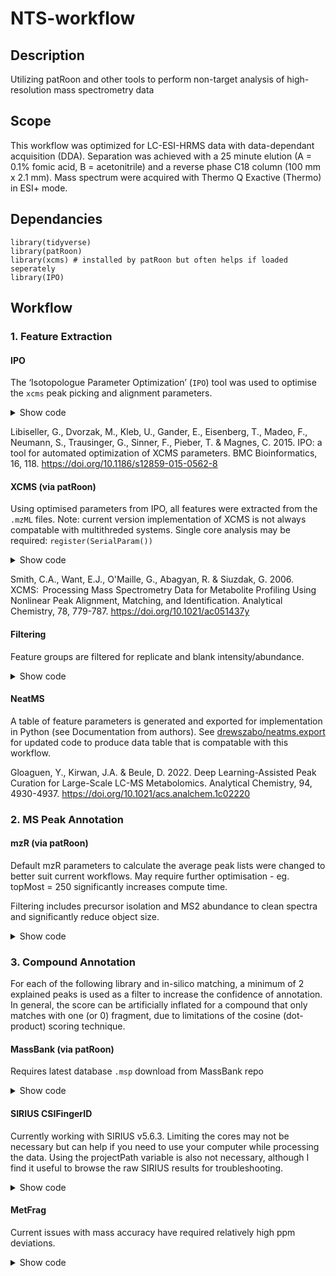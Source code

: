 # NTS-workflow

## Description
Utilizing patRoon and other tools to perform non-target analysis of high-resolution mass spectrometry data

## Scope

This workflow was optimized for LC-ESI-HRMS data with data-dependant acquisition (DDA). Separation was achieved with a 25 minute elution (A = 0.1% fomic acid, B = acetonitrile) and a reverse phase C18 column (100 mm x 2.1 mm). Mass spectrum were acquired with Thermo Q Exactive (Thermo) in ESI+ mode.

## Dependancies
```
library(tidyverse)
library(patRoon)
library(xcms) # installed by patRoon but often helps if loaded seperately
library(IPO)
```

## Workflow

### 1. Feature Extraction

#### IPO

The ‘Isotopologue Parameter Optimization’ (`IPO`) tool was used to optimise the `xcms` peak picking and alignment parameters.

<details>
  <summary>Show code</summary>

```
if (!require("BiocManager", quietly = TRUE))
    install.packages("BiocManager")

BiocManager::install("IPO")

# Get Default XCMS Parameters
peakpickingParameters <- getDefaultXcmsSetStartingParams('centWave')

# Set New Optimisation Parameters
peakpickingParameters$min_peakwidth <- c(6, 18)
peakpickingParameters$max_peakwidth <- c(30, 90)
peakpickingParameters$ppm <- c(5,40)
peakpickingParameters$mzdiff <- c(-0.01, -0.001)
peakpickingParameters$snthresh <- c(3, 17)
peakpickingParameters$noise <- c(0, 5000)

# Run Experiments
time.xcmsSet <- system.time({ # measuring time
  resultPeakpicking <- 
    optimizeXcmsSet(files = datafiles[1:6], 
                    params = peakpickingParameters, 
                    nSlaves = 1, 
                    subdir = NULL,
                    plot = TRUE)
})

# Show/Save Results
resultPeakpicking$best_settings$result
optimizedXcmsSetObject <- resultPeakpicking$best_settings$xset

# Retention Time / Alignment Optimisation
retcorGroupParameters <- getDefaultRetGroupStartingParams()
retcorGroupParameters$profStep <- 1
retcorGroupParameters$gapExtend <- 2.7

time.RetGroup <- system.time({ # measuring time
  resultRetcorGroup <-
    optimizeRetGroup(xset = optimizedXcmsSetObject, 
                     params = retcorGroupParameters, 
                     nSlaves = 1, 
                     subdir = NULL,
                     plot = TRUE)
})

# Display All Optimisation Settings
writeRScript(resultPeakpicking$best_settings$parameters, 
             resultRetcorGroup$best_settings)
```

</details>

Libiseller, G., Dvorzak, M., Kleb, U., Gander, E., Eisenberg, T., Madeo, F., Neumann, S., Trausinger, G., Sinner, F., Pieber, T. & Magnes, C. 2015. IPO: a tool for automated optimization of XCMS parameters. BMC Bioinformatics, 16, 118. https://doi.org/10.1186/s12859-015-0562-8

#### XCMS (via patRoon)

Using optimised parameters from IPO, all features were extracted from the `.mzML` files. Note: current version implementation of XCMS is not always compatable with multithreded systems. Single core analysis may be required: `register(SerialParam())`

<details>
  <summary>Show code</summary>

```
# Extract all features
fList <- patRoon::findFeatures(
  anaInfo,
  "xcms3",
  param = xcms::CentWaveParam(
    ppm = 18.5,
    mzdiff = -0.0145,
    prefilter = c(3, 100),
    snthresh = 4.4,
    peakwidth = c(9, 76),
    noise = 7500
  )
)

# Perform feature alignment
fGroups <-
  groupFeatures(
    fList,
    "xcms3",
    rtalign = TRUE,
    loadRawData = TRUE,
    groupParam = xcms::PeakDensityParam(
      sampleGroups = anaInfo$group,
      minFraction = 0,
      minSamples = 1,
      bw = 0.87999
    ),
    retAlignParam = xcms::ObiwarpParam(
      gapInit = 0.8416,
      gapExtend = 2.7,
      factorDiag = 2,
      factorGap = 1,
      response = 1,
      centerSample = 3
    )
  )
```

</details>

Smith, C.A., Want, E.J., O'Maille, G., Abagyan, R. & Siuzdak, G. 2006. XCMS:  Processing Mass Spectrometry Data for Metabolite Profiling Using Nonlinear Peak Alignment, Matching, and Identification. Analytical Chemistry, 78, 779-787. https://doi.org/10.1021/ac051437y

#### Filtering

Feature groups are filtered for replicate and blank intensity/abundance.

<details>
  <summary>Show code</summary>

```
fGroups <-
  patRoon::filter(
    fGroups,
    relMinReplicateAbundance = 1,
    maxReplicateIntRSD = 0.50,
    blankThreshold = 3,
    removeBlanks = TRUE
  )
```

</details>

#### NeatMS

A table of feature parameters is generated and exported for implementation in Python (see Documentation from authors). See [drewszabo/neatms.export](https://www.github.com/drewszabo/ntms.export) for updated code to produce data table that is compatable with this workflow.

Gloaguen, Y., Kirwan, J.A. & Beule, D. 2022. Deep Learning-Assisted Peak Curation for Large-Scale LC-MS Metabolomics. Analytical Chemistry, 94, 4930-4937. https://doi.org/10.1021/acs.analchem.1c02220

### 2. MS Peak Annotation
  
  #### mzR (via patRoon)
  
  Default mzR parameters to calculate the average peak lists were changed to better suit current workflows. May require further optimisation - eg. topMost = 250 significantly increases compute time.
  
  Filtering includes precursor isolation and MS2 abundance to clean spectra and significantly reduce object size.
  
  <details>
  <summary>Show code</summary>

```
# Set parameters (mz window)
avgFeatParams <- getDefAvgPListParams(
  clusterMzWindow = 0.002,
  topMost = 250,
  minIntensityPre = 500,
  minIntensityPost = 1000,
  method = "hclust",
  pruneMissingPrecursorMS = TRUE,
  retainPrecursorMSMS = TRUE
)


# Calculate MS and MSMS peak lists from suspect screening
mslists <- generateMSPeakLists(
  fGroups,
  "mzr",
  maxMSRtWindow = 15,
  precursorMzWindow = 0.4,
  topMost = NULL,
  avgFeatParams = avgFeatParams,
  avgFGroupParams = avgFeatParams
)


# Filtering only top 99% MSMS peaks based on relative abundance
mslists <- patRoon::filter(
  mslists,
  absMSIntThr = 1000,
  relMSMSIntThr = 0.01,
  withMSMS = TRUE,
  minMSMSPeaks = 1,
  retainPrecursorMSMS = TRUE,
  isolatePrec = TRUE
)
```

</details>
    
### 3. Compound Annotation
    
For each of the following library and in-silico matching, a minimum of 2 explained peaks is used as a filter to increase the confidence of annotation. In general, the score can be artificially inflated for a compound that only matches with one (or 0) fragment, due to limitations of the cosine (dot-product) scoring technique.
    
#### MassBank (via patRoon)
    
Requires latest database `.msp` download from MassBank repo
    
<details>
  <summary>Show code</summary>

```
compoundsMB <-
  generateCompounds(
    fGroupsSusp,
    mslists,
    "library",
    adduct = "[M+H]+",
    MSLibrary = mslibrary,
    minSim = 0.05,
    absMzDev = 0.01,
    spectrumType = "MS2"
  )

# Filter for minimum explained peaks and formula score
compoundsMB <- patRoon::filter(compoundsMB, topMost = 1, minExplainedPeaks = 2)

# Export results as
resultsMB <- patRoon::as.data.table(compoundsMB, fGroups = fGroups)
```

</details>

#### SIRIUS CSIFingerID
  
Currently working with SIRIUS v5.6.3. Limiting the cores may not be necessary but can help if you need to use your computer while processing the data. Using the projectPath variable is also not necessary, although I find it useful to browse the raw SIRIUS results for troubleshooting.
  
<details>
<summary>Show code</summary>

```
  siriusElements <- "CHONFP[8]B[11]Si[9]S[12]Cl[18]Se[2]Br[10]I[6]K[1]As[2]Na[1]"
    
  compoundsSIR <-
  generateCompounds(
    fGroupsTest,
    mslists,
    "sirius",
    relMzDev = 5,
    adduct = "[M+H]+",
    fingerIDDatabase = "all",
    topMost = 5,
    topMostFormulas = 5,
    profile = "orbitrap",
    elements = siriusElements,
    splitBatches = FALSE,
    cores = 4,
    projectPath = "log/sirius_compounds/output"
  )
                  
  # Filter for minimum explained peaks and SIRIUS score
  compoundsSIR <- patRoon::filter(compoundsSIR, topMost = 1, minExplainedPeaks = 2)

  # Export results as
  resultsSIR <- patRoon::as.data.table(compoundsSIR, fGroups = fGroups)
                  
  ```

</details>
  
#### MetFrag
  
  Current issues with mass accuracy have required relatively high ppm deviations.
  
  <details>
  <summary>Show code</summary>

```
compoundsMF <-
  generateCompounds(
    fGroupsSusp,
    mslists,
    "metfrag",
    method = "CL",
    topMost = 5,
    dbRelMzDev = 25,
    fragRelMzDev = 25,
    adduct = "[M+H]+",
    database = "pubchemlite"
  )

# Filter for minimum explained peaks and formula score
compoundsMF <- patRoon::filter(compoundsMF, topMost = 1, minExplainedPeaks = 2)

# Export results as
resultsMF <- patRoon::as.data.table(compoundsMF, fGroups = fGroups)
```

</details>

